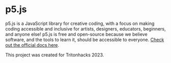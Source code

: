 # p5.js

p5.js is a JavaScript library for creative coding, with a focus on making coding accessible and inclusive for artists, designers, educators, beginners, and anyone else! p5.js is free and open-source because we believe software, and the tools to learn it, should be accessible to everyone.
[Check out the official docs here](https://p5js.org/reference/).

This project was created for Tritonhacks 2023.
